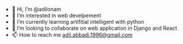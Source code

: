 - 👋 Hi, I’m @adilonam
- 👀 I’m interested in web develpement
- 🌱 I’m currently learning artifitial intelligent with python
- 💞️ I’m looking to collaborate on web application in Django and React
- 📫 How to reach me adil.abbadi.1996@gmail.com

<!---
adilonam/adilonam is a ✨ special ✨ repository because its `README.md` (this file) appears on your GitHub profile.
You can click the Preview link to take a look at your changes.
--->
